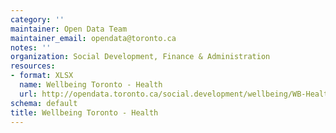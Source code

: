 ```yaml
---
category: ''
maintainer: Open Data Team
maintainer_email: opendata@toronto.ca
notes: ''
organization: Social Development, Finance & Administration
resources:
- format: XLSX
  name: Wellbeing Toronto - Health
  url: http://opendata.toronto.ca/social.development/wellbeing/WB-Health.xlsx
schema: default
title: Wellbeing Toronto - Health
---
```


